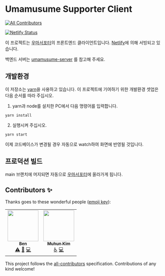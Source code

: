 # Umamusume Supporter Client
<!-- ALL-CONTRIBUTORS-BADGE:START - Do not remove or modify this section -->
[![All Contributors](https://img.shields.io/badge/all_contributors-2-orange.svg?style=flat-square)](#contributors-)
<!-- ALL-CONTRIBUTORS-BADGE:END -->
[![Netlify Status](https://api.netlify.com/api/v1/badges/4ee9162c-4267-44a3-a938-a3593d29e261/deploy-status)](https://app.netlify.com/sites/dreamy-northcutt-cfb2f0/deploys)

이 프로젝트는 [우마서포터](https://uma.sonagi.dev)의 프론트엔드 클라이언트입니다.
[Netlify](https://netlify.com)에 의해 서빙되고 있습니다.

백엔드 서버는 [umamusume-server](https://github.com/UmaSuppoter/umamusume-server) 를 참고해 주세요.

## 개발환경
이 저장소는 [yarn](https://yarnpkg.com)을 사용하고 있습니다.
이 프로젝트에 기여하기 위한 개발환경 셋업은 다음 순서를 따라 주십시오.

1. yarn과 node를 설치한 PC에서 다음 명령어를 입력합니다.
```
yarn install
```
2. 실행시켜 주십시오.
```
yarn start
```

이제 코드베이스가 변경될 경우 자동으로 watch하여 화면에 반영될 것입니다.

## 프로덕션 빌드
main 브랜치에 머지되면 자동으로 [우마서포터](https://uma.sonagi.dev)에 올라가게 됩니다.

## Contributors ✨

Thanks goes to these wonderful people ([emoji key](https://allcontributors.org/docs/en/emoji-key)):

<!-- ALL-CONTRIBUTORS-LIST:START - Do not remove or modify this section -->
<!-- prettier-ignore-start -->
<!-- markdownlint-disable -->
<table>
  <tr>
    <td align="center"><a href="http://justie.me"><img src="https://avatars.githubusercontent.com/u/7118300?v=4?s=100" width="100px;" alt=""/><br /><sub><b>Ben</b></sub></a><br /><a href="https://github.com/riemannulus/umamusume-client/commits?author=JUSTIVE" title="Tests">⚠️</a> <a href="#design-JUSTIVE" title="Design">🎨</a> <a href="https://github.com/riemannulus/umamusume-client/commits?author=JUSTIVE" title="Code">💻</a></td>
    <td align="center"><a href="http://frontend.moe"><img src="https://avatars.githubusercontent.com/u/5278201?v=4?s=100" width="100px;" alt=""/><br /><sub><b>Muhun Kim</b></sub></a><br /><a href="#a11y-x86chi" title="Accessibility">️️️️♿️</a> <a href="https://github.com/riemannulus/umamusume-client/commits?author=x86chi" title="Code">💻</a></td>
  </tr>
</table>

<!-- markdownlint-restore -->
<!-- prettier-ignore-end -->

<!-- ALL-CONTRIBUTORS-LIST:END -->

This project follows the [all-contributors](https://github.com/all-contributors/all-contributors) specification. Contributions of any kind welcome!
